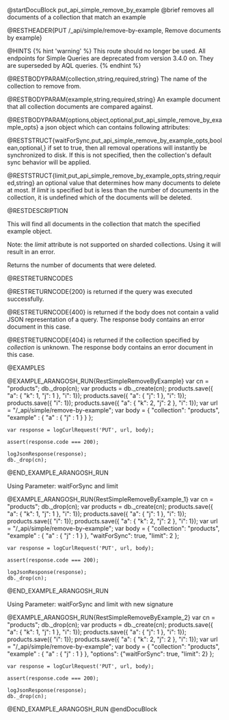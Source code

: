 
@startDocuBlock put_api_simple_remove_by_example
@brief removes all documents of a collection that match an example

@RESTHEADER{PUT /_api/simple/remove-by-example, Remove documents by example}

@HINTS
{% hint 'warning' %}
This route should no longer be used.
All endpoints for Simple Queries are deprecated from version 3.4.0 on.
They are superseded by AQL queries.
{% endhint %}

@RESTBODYPARAM{collection,string,required,string}
The name of the collection to remove from.

@RESTBODYPARAM{example,string,required,string}
An example document that all collection documents are compared against.

@RESTBODYPARAM{options,object,optional,put_api_simple_remove_by_example_opts}
a json object which can contains following attributes:

@RESTSTRUCT{waitForSync,put_api_simple_remove_by_example_opts,boolean,optional,}
if set to true, then all removal operations will
instantly be synchronized to disk. If this is not specified, then the
collection's default sync behavior will be applied.

@RESTSTRUCT{limit,put_api_simple_remove_by_example_opts,string,required,string}
an optional value that determines how many documents to
delete at most. If *limit* is specified but is less than the number
of documents in the collection, it is undefined which of the documents
will be deleted.

@RESTDESCRIPTION

This will find all documents in the collection that match the specified
example object.

Note: the *limit* attribute is not supported on sharded collections.
Using it will result in an error.

Returns the number of documents that were deleted.

@RESTRETURNCODES

@RESTRETURNCODE{200}
is returned if the query was executed successfully.

@RESTRETURNCODE{400}
is returned if the body does not contain a valid JSON representation of a
query. The response body contains an error document in this case.

@RESTRETURNCODE{404}
is returned if the collection specified by *collection* is unknown.  The
response body contains an error document in this case.

@EXAMPLES

@EXAMPLE_ARANGOSH_RUN{RestSimpleRemoveByExample}
    var cn = "products";
    db._drop(cn);
    var products = db._create(cn);
    products.save({ "a": { "k": 1, "j": 1 }, "i": 1});
    products.save({ "a": { "j": 1 }, "i": 1});
    products.save({ "i": 1});
    products.save({ "a": { "k": 2, "j": 2 }, "i": 1});
    var url = "/_api/simple/remove-by-example";
    var body = { "collection": "products", "example" : { "a" : { "j" : 1 } } };

    var response = logCurlRequest('PUT', url, body);

    assert(response.code === 200);

    logJsonResponse(response);
    db._drop(cn);
@END_EXAMPLE_ARANGOSH_RUN

Using Parameter: waitForSync and limit

@EXAMPLE_ARANGOSH_RUN{RestSimpleRemoveByExample_1}
    var cn = "products";
    db._drop(cn);
    var products = db._create(cn);
    products.save({ "a": { "k": 1, "j": 1 }, "i": 1});
    products.save({ "a": { "j": 1 }, "i": 1});
    products.save({ "i": 1});
    products.save({ "a": { "k": 2, "j": 2 }, "i": 1});
    var url = "/_api/simple/remove-by-example";
    var body = { "collection": "products", "example" : { "a" : { "j" : 1 } },
                "waitForSync": true, "limit": 2 };

    var response = logCurlRequest('PUT', url, body);

    assert(response.code === 200);

    logJsonResponse(response);
    db._drop(cn);
@END_EXAMPLE_ARANGOSH_RUN

Using Parameter: waitForSync and limit with new signature

@EXAMPLE_ARANGOSH_RUN{RestSimpleRemoveByExample_2}
    var cn = "products";
    db._drop(cn);
    var products = db._create(cn);
    products.save({ "a": { "k": 1, "j": 1 }, "i": 1});
    products.save({ "a": { "j": 1 }, "i": 1});
    products.save({ "i": 1});
    products.save({ "a": { "k": 2, "j": 2 }, "i": 1});
    var url = "/_api/simple/remove-by-example";
    var body = {
               "collection": "products",
               "example" : { "a" : { "j" : 1 } },
               "options": {"waitForSync": true, "limit": 2}
               };

    var response = logCurlRequest('PUT', url, body);

    assert(response.code === 200);

    logJsonResponse(response);
    db._drop(cn);
@END_EXAMPLE_ARANGOSH_RUN
@endDocuBlock
